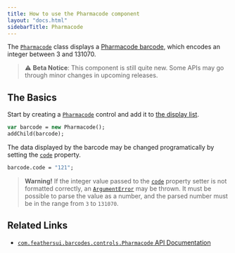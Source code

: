 ```yaml
---
title: How to use the Pharmacode component
layout: "docs.html"
sidebarTitle: Pharmacode
---
```


The [`Pharmacode`](https://api.feathersui.com/premium-components/barcodes-pack/com/feathersui/barcodes/controls/Pharmacode.html) class displays a [Pharmacode barcode](https://en.wikipedia.org/wiki/Pharmacode), which encodes an integer between 3 and 131070.

> ⚠️ **Beta Notice**: This component is still quite new. Some APIs may go through minor changes in upcoming releases.

## The Basics

Start by creating a [`Pharmacode`](https://api.feathersui.com/premium-components/barcodes-pack/com/feathersui/barcodes/controls/Pharmacode.html) control and add it to [the display list](https://books.openfl.org/openfl-developers-guide/display-programming/basics-of-display-programming.html).

```haxe
var barcode = new Pharmacode();
addChild(barcode);
```

The data displayed by the barcode may be changed programatically by setting the [`code`](https://api.feathersui.com/premium-components/barcodes-pack/com/feathersui/barcodes/controls/Pharmacode.html#code) property.

```haxe
barcode.code = "121";
```

> **Warning!** If the integer value passed to the [`code`](https://api.feathersui.com/premium-components/barcodes-pack/com/feathersui/barcodes/controls/Pharmacode.html#code) property setter is not formatted correctly, an [`ArgumentError`](https://api.openfl.org/openfl/errors/ArgumentError.html) may be thrown. It must be possible to parse the value as a number, and the parsed number must be in the range from `3` to `131070`.

## Related Links

- [`com.feathersui.barcodes.controls.Pharmacode` API Documentation](https://api.feathersui.com/premium-components/barcodes-pack/com/feathersui/barcodes/controls/Pharmacode.html)